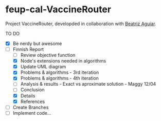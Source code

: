 # feup-cal-VaccineRouter


Project VaccineRouter, developded in collaboration with [Beatriz Aguiar](https://github.com/beatriz-ag).


TO DO
- [x] Be nerdy but awesome
- [ ] Finnish Report
  - [ ] Review objective function
  - [X] Node's extensions needed in algorithms
  - [x] Update UML diagram
  - [x] Problems & algorithms - 3rd iteration              
  - [x] Problems & algorithms - 4th iteration             
  - [ ] Analysis & results - Exact vs aproximate solution  - Maggy 12/04
  - [ ] Conclusion   
  - [x] Details      
  - [x] References   
- [ ] Create Branches
- [ ] Implement code...
